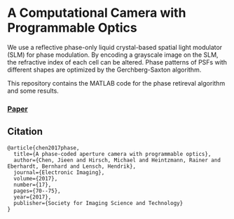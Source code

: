 # A Computational Camera with Programmable Optics
We use a reflective phase-only liquid crystal-based spatial light modulator (SLM) for phase modulation. By encoding a grayscale image on the SLM, the refractive index of each cell can be altered. Phase patterns of PSFs with different shapes are optimized by the Gerchberg-Saxton algorithm.

This repository contains the MATLAB code for the phase retireval algorithm and some results. 

### [Paper](https://library.imaging.org/admin/apis/public/api/ist/website/downloadArticle/ei/29/17/art00012)

## Citation

```
@article{chen2017phase,
  title={A phase-coded aperture camera with programmable optics},
  author={Chen, Jieen and Hirsch, Michael and Heintzmann, Rainer and Eberhardt, Bernhard and Lensch, Hendrik},
  journal={Electronic Imaging},
  volume={2017},
  number={17},
  pages={70--75},
  year={2017},
  publisher={Society for Imaging Science and Technology}
}
```
